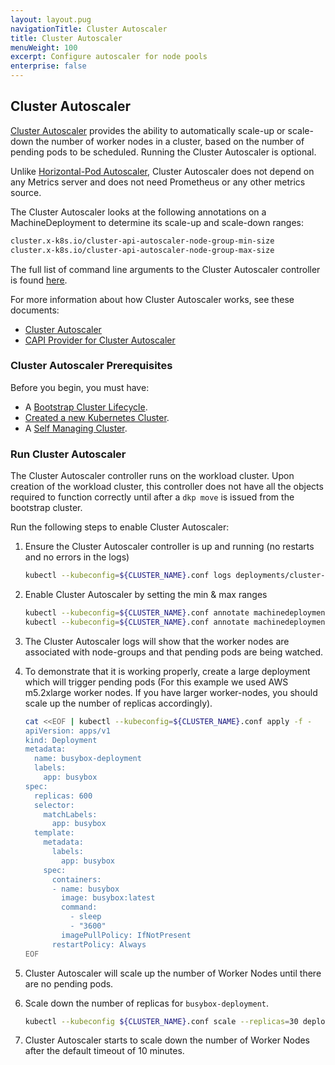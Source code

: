 ```yaml
---
layout: layout.pug
navigationTitle: Cluster Autoscaler
title: Cluster Autoscaler
menuWeight: 100
excerpt: Configure autoscaler for node pools
enterprise: false
---
```


## Cluster Autoscaler

[Cluster Autoscaler](https://github.com/kubernetes/autoscaler/tree/master/cluster-autoscaler/cloudprovider/clusterapi) provides the ability to automatically scale-up or scale-down the number of worker nodes in a cluster, based on the number of pending pods to be scheduled. Running the Cluster Autoscaler is optional.

Unlike [Horizontal-Pod Autoscaler](https://github.com/kubernetes/autoscaler/blob/master/cluster-autoscaler/FAQ.md#how-fast-is-hpa-when-combined-with-ca), Cluster Autoscaler does not depend on any Metrics server and does not need Prometheus or any other metrics source.

The Cluster Autoscaler looks at the following annotations on a MachineDeployment to determine its scale-up and scale-down ranges:

```sh
cluster.x-k8s.io/cluster-api-autoscaler-node-group-min-size
cluster.x-k8s.io/cluster-api-autoscaler-node-group-max-size
```

The full list of command line arguments to the Cluster Autoscaler controller is found [here](https://github.com/kubernetes/autoscaler/blob/master/cluster-autoscaler/FAQ.md#what-are-the-parameters-to-ca).

For more information about how Cluster Autoscaler works, see these documents:

- [Cluster Autoscaler](https://github.com/kubernetes/autoscaler/blob/master/cluster-autoscaler/FAQ.md)
- [CAPI Provider for Cluster Autoscaler](https://github.com/kubernetes/autoscaler/tree/master/cluster-autoscaler/cloudprovider/clusterapi)

### Cluster Autoscaler Prerequisites

Before you begin, you must have:

- A [Bootstrap Cluster Lifecycle][bootstraplifecycle].
- [Created a new Kubernetes Cluster][createnewcluster].
- A [Self Managing Cluster][selfmanagingclusters].

### Run Cluster Autoscaler

The Cluster Autoscaler controller runs on the workload cluster. Upon creation of the workload cluster, this controller does not have all the objects required to function correctly until after a `dkp move` is issued from the bootstrap cluster.

Run the following steps to enable Cluster Autoscaler:

1.  Ensure the Cluster Autoscaler controller is up and running (no restarts and no errors in the logs)

    ```sh
    kubectl --kubeconfig=${CLUSTER_NAME}.conf logs deployments/cluster-autoscaler cluster-autoscaler -n kube-system -f
    ```

1.  Enable Cluster Autoscaler by setting the min & max ranges

    ```sh
    kubectl --kubeconfig=${CLUSTER_NAME}.conf annotate machinedeployment ${CLUSTER_NAME}-md-0 cluster.x-k8s.io/cluster-api-autoscaler-node-group-min-size=2
    kubectl --kubeconfig=${CLUSTER_NAME}.conf annotate machinedeployment ${CLUSTER_NAME}-md-0 cluster.x-k8s.io/cluster-api-autoscaler-node-group-max-size=6
    ```

1.  The Cluster Autoscaler logs will show that the worker nodes are associated with node-groups and that pending pods are being watched.
1.  To demonstrate that it is working properly, create a large deployment which will trigger pending pods (For this example we used AWS m5.2xlarge worker nodes. If you have larger worker-nodes, you should scale up the number of replicas accordingly).

    ```sh
    cat <<EOF | kubectl --kubeconfig=${CLUSTER_NAME}.conf apply -f -
    apiVersion: apps/v1
    kind: Deployment
    metadata:
      name: busybox-deployment
      labels:
        app: busybox
    spec:
      replicas: 600
      selector:
        matchLabels:
          app: busybox
      template:
        metadata:
          labels:
            app: busybox
        spec:
          containers:
          - name: busybox
            image: busybox:latest
            command:
              - sleep
              - "3600"
            imagePullPolicy: IfNotPresent
          restartPolicy: Always
    EOF
    ```

1.  Cluster Autoscaler will scale up the number of Worker Nodes until there are no pending pods.
1.  Scale down the number of replicas for `busybox-deployment`.

    ```sh
    kubectl --kubeconfig ${CLUSTER_NAME}.conf scale --replicas=30 deployment/busybox-deployment
    ```

1.  Cluster Autoscaler starts to scale down the number of Worker Nodes after the default timeout of 10 minutes.

[bootstraplifecycle]: ../../advanced/bootstrap
[createnewcluster]: ../../advanced/new
[selfmanagingclusters]: ../../advanced/self-managing

